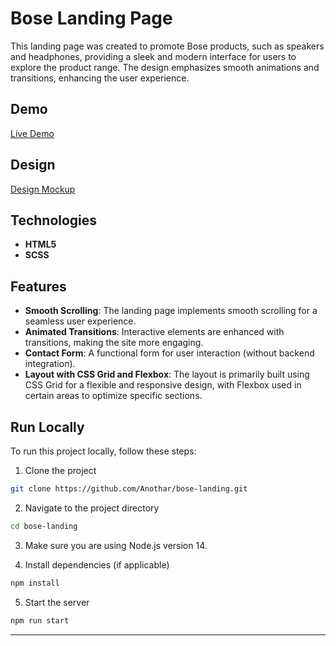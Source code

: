 # Bose Landing Page

This landing page was created to promote Bose products, such as speakers and headphones, providing a sleek and modern interface for users to explore the product range. The design emphasizes smooth animations and transitions, enhancing the user experience.

## Demo
[Live Demo](https://anothar.github.io/bose-landing/#)

## Design
[Design Mockup](https://www.figma.com/design/DtkQmQ797hk0nI4KfMi2Uq/BOSE-New-Version?node-id=6817-212&t=VT6IixAZQemXkTxW-0)

## Technologies
- **HTML5**
- **SCSS**

## Features
- **Smooth Scrolling**: The landing page implements smooth scrolling for a seamless user experience.
- **Animated Transitions**: Interactive elements are enhanced with transitions, making the site more engaging.
- **Contact Form**: A functional form for user interaction (without backend integration).
- **Layout with CSS Grid and Flexbox**: The layout is primarily built using CSS Grid for a flexible and responsive design, with Flexbox used in certain areas to optimize specific sections.

## Run Locally

To run this project locally, follow these steps:

1. Clone the project

```bash
git clone https://github.com/Anothar/bose-landing.git
```

2. Navigate to the project directory

```bash
cd bose-landing
```

3. Make sure you are using Node.js version 14.

4. Install dependencies (if applicable)

```bash
npm install
```

5. Start the server

```bash
npm run start
```

---
